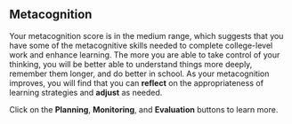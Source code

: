 ## Metacognition

Your metacognition score is in the medium range, which suggests that you have some of the metacognitive skills needed to complete college-level work and enhance learning. The more you are able to take control of your thinking, you will be better able to understand things more deeply, remember them longer, and do better in school. As your metacognition improves, you will find that you can **reflect** on the appropriateness of learning strategies and **adjust** as needed. 

Click on the **Planning**, **Monitoring**, and **Evaluation** buttons to learn more.
